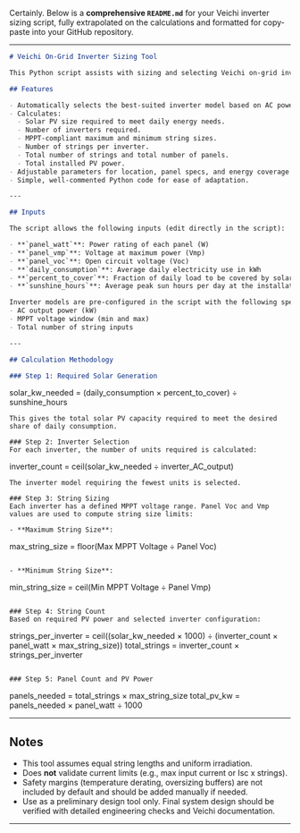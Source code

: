 Certainly. Below is a **comprehensive `README.md`** for your Veichi inverter sizing script, fully extrapolated on the calculations and formatted for copy-paste into your GitHub repository.

---

```markdown
# Veichi On-Grid Inverter Sizing Tool

This Python script assists with sizing and selecting Veichi on-grid inverters for solar PV systems. It allows users to input their energy consumption, solar resource availability, and panel specifications, then outputs the optimal inverter model and a compliant string and panel layout based on the inverter's voltage limits and power handling capabilities.

## Features

- Automatically selects the best-suited inverter model based on AC power output.
- Calculates:
  - Solar PV size required to meet daily energy needs.
  - Number of inverters required.
  - MPPT-compliant maximum and minimum string sizes.
  - Number of strings per inverter.
  - Total number of strings and total number of panels.
  - Total installed PV power.
- Adjustable parameters for location, panel specs, and energy coverage goals.
- Simple, well-commented Python code for ease of adaptation.

---

## Inputs

The script allows the following inputs (edit directly in the script):

- **`panel_watt`**: Power rating of each panel (W)
- **`panel_vmp`**: Voltage at maximum power (Vmp)
- **`panel_voc`**: Open circuit voltage (Voc)
- **`daily_consumption`**: Average daily electricity use in kWh
- **`percent_to_cover`**: Fraction of daily load to be covered by solar (e.g. 0.7 for 70%)
- **`sunshine_hours`**: Average peak sun hours per day at the installation site

Inverter models are pre-configured in the script with the following specifications:
- AC output power (kW)
- MPPT voltage window (min and max)
- Total number of string inputs

---

## Calculation Methodology

### Step 1: Required Solar Generation
```

solar\_kw\_needed = (daily\_consumption × percent\_to\_cover) ÷ sunshine\_hours

```
This gives the total solar PV capacity required to meet the desired share of daily consumption.

### Step 2: Inverter Selection
For each inverter, the number of units required is calculated:
```

inverter\_count = ceil(solar\_kw\_needed ÷ inverter\_AC\_output)

```
The inverter model requiring the fewest units is selected.

### Step 3: String Sizing
Each inverter has a defined MPPT voltage range. Panel Voc and Vmp values are used to compute string size limits:

- **Maximum String Size**:
```

max\_string\_size = floor(Max MPPT Voltage ÷ Panel Voc)

```

- **Minimum String Size**:
```

min\_string\_size = ceil(Min MPPT Voltage ÷ Panel Vmp)

```

### Step 4: String Count
Based on required PV power and selected inverter configuration:
```

strings\_per\_inverter = ceil((solar\_kw\_needed × 1000) ÷ (inverter\_count × panel\_watt × max\_string\_size))
total\_strings = inverter\_count × strings\_per\_inverter

```

### Step 5: Panel Count and PV Power
```

panels\_needed = total\_strings × max\_string\_size
total\_pv\_kw = panels\_needed × panel\_watt ÷ 1000

---

## Notes

* This tool assumes equal string lengths and uniform irradiation.
* Does **not** validate current limits (e.g., max input current or Isc x strings).
* Safety margins (temperature derating, oversizing buffers) are not included by default and should be added manually if needed.
* Use as a preliminary design tool only. Final system design should be verified with detailed engineering checks and Veichi documentation.

---



